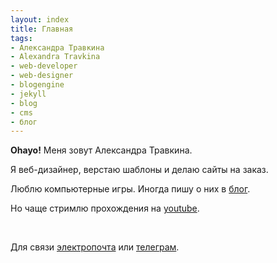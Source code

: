 ```yaml
---
layout: index
title: Главная
tags:
- Александра Травкина
- Alexandra Travkina
- web-developer
- web-designer
- blogengine
- jekyll
- blog
- cms
- блог
---
```


**Ohayo!** Меня зовут Александра Травкина.

Я веб-дизайнер, верстаю шаблоны и делаю сайты на заказ.

Люблю компьютерные игры. Иногда пишу о них в [блог](/blog/).

Но чаще стримлю прохождения на [youtube](https://www.youtube.com/sherrycubby).

<br>

Для связи [электропочта](mailto:hello@fixel.ru) или [телеграм](http://t.me/sashatravkina).